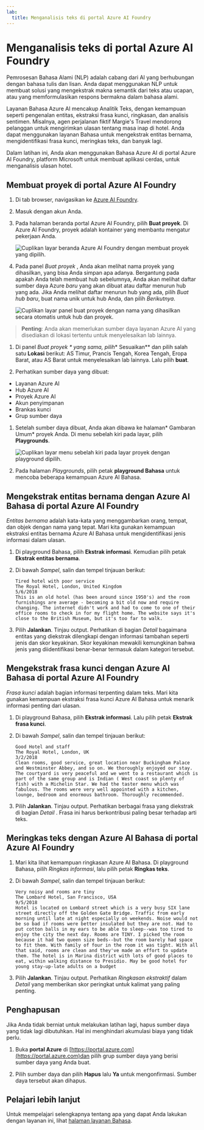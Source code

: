 ```yaml
---
lab:
  title: Menganalisis teks di portal Azure AI Foundry
---
```


# Menganalisis teks di portal Azure AI Foundry

Pemrosesan Bahasa Alami (NLP) adalah cabang dari AI yang berhubungan dengan bahasa tulis dan lisan. Anda dapat menggunakan NLP untuk membuat solusi yang mengekstrak makna semantik dari teks atau ucapan, atau yang memformulasikan respons bermakna dalam bahasa alami.

Layanan Bahasa Azure AI mencakup Analitik Teks, dengan kemampuan seperti pengenalan entitas, ekstraksi frasa kunci, ringkasan, dan analisis sentimen. Misalnya, agen perjalanan fiktif Margie's Travel mendorong pelanggan untuk mengirimkan ulasan tentang masa inap di hotel. Anda dapat menggunakan layanan Bahasa untuk mengekstrak entitas bernama, mengidentifikasi frasa kunci, meringkas teks, dan banyak lagi.

Dalam latihan ini, Anda akan menggunakan Bahasa Azure AI di portal Azure AI Foundry, platform Microsoft untuk membuat aplikasi cerdas, untuk menganalisis ulasan hotel. 

## Membuat proyek di portal Azure AI Foundry

1. Di tab browser, navigasikan ke [Azure AI Foundry](https://ai.azure.com?azure-portal=true).

1. Masuk dengan akun Anda. 

1. Pada halaman beranda portal Azure AI Foundry, pilih **Buat proyek**. Di Azure AI Foundry, proyek adalah kontainer yang membantu mengatur pekerjaan Anda.  

    ![Cuplikan layar beranda Azure AI Foundry dengan membuat proyek yang dipilih.](./media/azure-ai-foundry-home-page.png)

1. Pada panel *Buat proyek* , Anda akan melihat nama proyek yang dihasilkan, yang bisa Anda simpan apa adanya. Bergantung pada apakah Anda telah membuat hub sebelumnya, Anda akan melihat daftar sumber daya Azure *baru* yang akan dibuat atau daftar menurun hub yang ada. Jika Anda melihat daftar menurun hub yang ada, pilih *Buat hub baru*, buat nama unik untuk hub Anda, dan pilih *Berikutnya*.  
 
    ![Cuplikan layar panel buat proyek dengan nama yang dihasilkan secara otomatis untuk hub dan proyek.](./media/azure-ai-foundry-create-project.png)

> **Penting**: Anda akan memerlukan sumber daya layanan Azure AI yang disediakan di lokasi tertentu untuk menyelesaikan lab lainnya.

1. Di panel *Buat proyek * yang sama, pilih** Sesuaikan** dan pilih salah satu **Lokasi** berikut: AS Timur, Prancis Tengah, Korea Tengah, Eropa Barat, atau AS Barat untuk menyelesaikan lab lainnya. Lalu pilih **buat**. 

1. Perhatikan sumber daya yang dibuat: 
- Layanan Azure AI
- Hub Azure AI
- Proyek Azure AI
- Akun penyimpanan
- Brankas kunci
- Grup sumber daya  
 
1. Setelah sumber daya dibuat, Anda akan dibawa ke halaman* Gambaran Umum* proyek Anda. Di menu sebelah kiri pada layar, pilih **Playgrounds**.
 
    ![Cuplikan layar menu sebelah kiri pada layar proyek dengan playground dipilih.](./media/azure-ai-foundry-playgrounds.png)  

1. Pada halaman *Playgrounds*, pilih petak **playground Bahasa** untuk mencoba beberapa kemampuan Azure AI Bahasa.

## Mengekstrak entitas bernama dengan Azure AI Bahasa di portal Azure AI Foundry

*Entitas bernama* adalah kata-kata yang menggambarkan orang, tempat, dan objek dengan nama yang tepat. Mari kita gunakan kemampuan ekstraksi entitas bernama Azure AI Bahasa untuk mengidentifikasi jenis informasi dalam ulasan.

1. Di playground Bahasa, pilih **Ekstrak informasi**. Kemudian pilih petak **Ekstrak entitas bernama**. 

1. Di bawah *Sampel*, salin dan tempel tinjauan berikut:

    ```
    Tired hotel with poor service
    The Royal Hotel, London, United Kingdom
    5/6/2018
    This is an old hotel (has been around since 1950's) and the room furnishings are average - becoming a bit old now and require changing. The internet didn't work and had to come to one of their office rooms to check in for my flight home. The website says it's close to the British Museum, but it's too far to walk.
    ```

1. Pilih **Jalankan**. Tinjau output. Perhatikan di bagian *Detail* bagaimana entitas yang diekstrak dilengkapi dengan informasi tambahan seperti jenis dan skor keyakinan. Skor keyakinan mewakili kemungkinan bahwa jenis yang diidentifikasi benar-benar termasuk dalam kategori tersebut.

## Mengekstrak frasa kunci dengan Azure AI Bahasa di portal Azure AI Foundry

*Frasa kunci* adalah bagian informasi terpenting dalam teks. Mari kita gunakan kemampuan ekstraksi frasa kunci Azure AI Bahasa untuk menarik informasi penting dari ulasan.

1. Di playground Bahasa, pilih **Ekstrak informasi**. Lalu pilih petak **Ekstrak frasa kunci**. 

1. Di bawah *Sampel*, salin dan tempel tinjauan berikut:

    ```
    Good Hotel and staff
    The Royal Hotel, London, UK
    3/2/2018
    Clean rooms, good service, great location near Buckingham Palace and Westminster Abbey, and so on. We thoroughly enjoyed our stay. The courtyard is very peaceful and we went to a restaurant which is part of the same group and is Indian ( West coast so plenty of fish) with a Michelin Star. We had the taster menu which was fabulous. The rooms were very well appointed with a kitchen, lounge, bedroom and enormous bathroom. Thoroughly recommended.
    ```

1. Pilih **Jalankan**. Tinjau output. Perhatikan berbagai frasa yang diekstrak di bagian *Detail* . Frasa ini harus berkontribusi paling besar terhadap arti teks.

## Meringkas teks dengan Azure AI Bahasa di portal Azure AI Foundry
 
1. Mari kita lihat kemampuan ringkasan Azure AI Bahasa. Di playground Bahasa, pilih *Ringkas informasi*, lalu pilih petak **Ringkas teks**.

1. Di bawah *Sampel*, salin dan tempel tinjauan berikut:
    
    ```
    Very noisy and rooms are tiny
    The Lombard Hotel, San Francisco, USA
    9/5/2018
    Hotel is located on Lombard street which is a very busy SIX lane street directly off the Golden Gate Bridge. Traffic from early morning until late at night especially on weekends. Noise would not be so bad if rooms were better insulated but they are not. Had to put cotton balls in my ears to be able to sleep--was too tired to enjoy the city the next day. Rooms are TINY. I picked the room because it had two queen size beds--but the room barely had space to fit them. With family of four in the room it was tight. With all that said, rooms are clean and they've made an effort to update them. The hotel is in Marina district with lots of good places to eat, within walking distance to Presidio. May be good hotel for young stay-up-late adults on a budget
    ```

1. Pilih **Jalankan**. Tinjau output. Perhatikan *Ringkasan ekstraktif* dalam *Detail* yang memberikan skor peringkat untuk kalimat yang paling penting.   

## Penghapusan

Jika Anda tidak berniat untuk melakukan latihan lagi, hapus sumber daya yang tidak lagi dibutuhkan. Hal ini menghindari akumulasi biaya yang tidak perlu.

1. Buka **portal Azure** di [https://portal.azure.com](https://portal.azure.com)dan pilih grup sumber daya yang berisi sumber daya yang Anda buat.

1. Pilih sumber daya dan pilih **Hapus** lalu **Ya** untuk mengonfirmasi. Sumber daya tersebut akan dihapus.

## Pelajari lebih lanjut

Untuk mempelajari selengkapnya tentang apa yang dapat Anda lakukan dengan layanan ini, lihat [halaman layanan Bahasa](https://learn.microsoft.com/azure/ai-services/language-service/overview).
